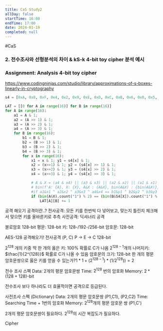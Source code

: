 ```yaml
---
title: CaS Study2
allDay: false
startTime: 16:00
endTime: 17:00
date: 2024-01-19
completed: null
---
```

#CaS

### 2. 전수조사와 선형분석의 차이 & kS-k 4-bit toy cipher 분석 예시
### Assignment: Analysis 4-bit toy cipher

https://www.codingninjas.com/studio/library/approximations-of-s-boxes-linearly-in-cryptography

```python
s4 = [0xA, 0x8, 0xF, 0x4, 0x2, 0x9, 0xE, 0xD, 0xC, 0xB, 0x6, 0x0, 0x5, 0x1, 0x3, 0x7]

LAT = [[0 for A in range(16)] for B in range(16)]
for A in range(16):
	a1 = A & 1;
	a2 = (A >> 1) & 1;
	a3 = (A >> 2) & 1;
	a4 = (A >> 3) & 1;
	for B in range(16):
		b1 = B & 1;
		b2 = (B >> 1) & 1;
		b3 = (B >> 2) & 1;
		b4 = (B >> 3) & 1;
		for x in range(16):
			x1 = x & 1; y1 = s4[x] & 1;
			x2 = (x>>1) & 1; y2 = (s4[x] >> 1) & 1;
			x3 = (x>>2) & 1; y3 = (s4[x] >> 2) & 1;
			x4 = (x>>3) & 1; y4 = (s4[x] >> 3) & 1;

			# A & X = (a4 & x4) || (a3 & x3) || (a2 & x2) || (a1 & x1)
			# bin(f'A: {A}, X: {X}, A&X : {A&X}, bin(A&X) : {bin(A&X)}, number of 1 : {bin(A&X).count("1")}')
			#if a1&x1 ^ a2&x2 ^ a3&x3 ^ a4&x4 == b1&y1 ^ b2&y2 ^ b3&y3 ^ b4&y4:
			if (bin(A&X).count("1") % 2) == (bin(B&S4[X]).count("1") % 2):
				LAT[A][B] += 1
```

공격 해오기
공격이란..?
전사공격: 모든 키를 한번씩 다 넣어보고, 맞는지 틀린지 체크해서 맞으면 키를 올바른키로 추측
사전공격: 딕셔너리 공격

블로암호 128-bit
평문: 128-bit
키: 128-/192-/256-bit
암호문: 128-bit

AES-128 공격해오기! 전사공격
(P, C)  P -> E -> C
128-bit

$2^{128}$ 개의 키중 딱 한 개의 옳은 키: 100% 확률로 C가 나옴
$2^{128-1}$개의 나머지키: $\frac{1}{2^{128}}$ 확률로 C가 나올 수 있음
암호문의 크기: 128-bit
한 개의 평문 암호문쌍으로 옳은 키를 얻을 수 있는가?$1*1 + (2^{128-1})*(1/2^{128}))=2$

전수 조사 스펙
Data: 2개의 평문 암호문쌍
Time: $2^{128}$ 번의 암호화
Memory: $2*(128+128)$-bit

전수조사 보다 하나라도 더 효율적이면 공격으로 등급된다.

사전조사 스펙 (Dictionary)
Data: 2개의 평문 암호문쌍 (P1,C1), (P2,C2)
Time: Searching Time + 1번의 암호화
Memory: $2^{128}$개의 평문 암호문 쌍 (P1,C')

2개의 평문 암호문쌍이 필요하다.
$2^{128}$의 시간 복잡도가 필요하다.

Cipher

